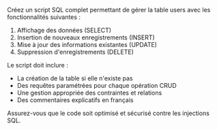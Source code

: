 Créez un script SQL complet permettant de gérer la table users avec les fonctionnalités suivantes :
1. Affichage des données (SELECT)
2. Insertion de nouveaux enregistrements (INSERT)
3. Mise à jour des informations existantes (UPDATE)
4. Suppression d'enregistrements (DELETE)

Le script doit inclure :
- La création de la table si elle n'existe pas
- Des requêtes paramétrées pour chaque opération CRUD
- Une gestion appropriée des contraintes et relations
- Des commentaires explicatifs en français

Assurez-vous que le code soit optimisé et sécurisé contre les injections SQL.